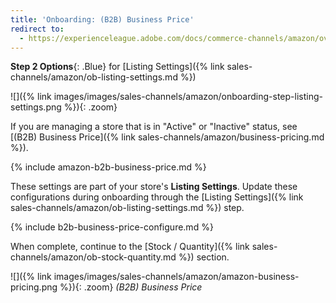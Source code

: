 ```yaml
---
title: 'Onboarding: (B2B) Business Price'
redirect to:
  - https://experienceleague.adobe.com/docs/commerce-channels/amazon/overview.html
---
```



**Step 2 Options**{: .Blue} for [Listing Settings]({% link sales-channels/amazon/ob-listing-settings.md %})

![]({% link images/images/sales-channels/amazon/onboarding-step-listing-settings.png %}){: .zoom}

If you are managing a store that is in "Active" or "Inactive" status, see [(B2B) Business Price]({% link sales-channels/amazon/business-pricing.md %}).

{% include amazon-b2b-business-price.md %}

These settings are part of your store's **Listing Settings**. Update these configurations during onboarding through the [Listing Settings]({% link sales-channels/amazon/ob-listing-settings.md %}) step.

{% include b2b-business-price-configure.md %}

When complete, continue to the [Stock / Quantity]({% link sales-channels/amazon/ob-stock-quantity.md %}) section.

![]({% link images/images/sales-channels/amazon/amazon-business-pricing.png %}){: .zoom}
 _(B2B) Business Price_
